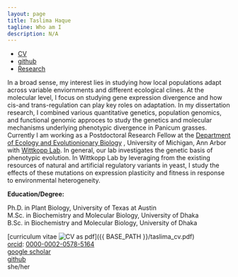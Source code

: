 ```yaml
---
layout: page
title: Taslima Haque
tagline: Who am I
description: N/A
---
```


<div class="navbar">
  <div class="navbar-inner">
      <ul class="nav">
          <li><a href="{{ BASE_PATH }}/Taslima_Haque_CV.pdf">CV</a></li>
          <li><a href="https://github.com/tahia">github</a></li>
          <li><a href="[Research](pages/research.html)">Research</a></li>
      </ul>
  </div>
</div>


In a broad sense, my interest lies in studying how local populations adapt across variable enviornments and different ecological clines. At the molecular level, I focus on studying gene expression divergence and how cis-and trans-regulation can play key roles on adaptation. In my dissertation research, I combined various quantitative genetics, population genomics, and functional genomic approces to study the genetics and molecular mechanisms underlying phenotypic divergence in Panicum grasses. Currently I am working as a Postdoctoral Research Fellow at the
[Department of Ecology and Evolutionionary Biology](https://lsa.umich.edu/eeb)
, University of Michigan, Ann Arbor with [Wittkopp Lab](https://sites.lsa.umich.edu/wittkopp-lab/). In general, our lab investigates the genetic basis of phenotypic evolution. In Wittkopp Lab by leveraging from the existing resources of natural and artificial regulatory variants in yeast, I study the effects of these mutations on expression plasticity and fitness in response to environmental heterogeneity.   

__Education/Degree:__

Ph.D. in Plant Biology, University of Texas at Austin\
M.Sc. in Biochemistry and Molecular Biology, University of Dhaka\
B.Sc. in Biochemistry and Molecular Biology, University of Dhaka

[curriculum vitae ![CV as pdf](icons16/pdf-icon.png)]({{ BASE_PATH }}/taslima_cv.pdf)<br/>
[orcid](https://orcid.org): [0000-0002-0578-5164](https://orcid.org/0000-0002-0578-5164)<br/>
[google scholar](https://scholar.google.com/citations?sortby=pubdate&hl=en&user=42tCp5UAAAAJ&view_op=list_works)<br/>
[github](https://github.com/tahia)<br/>
she/her






